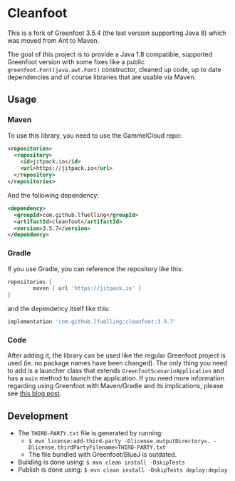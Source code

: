 # Cleanfoot

This is a fork of Greenfoot 3.5.4 (the last version supporting Java 8) which was moved from Ant to Maven. 

The goal of this project is to provide a Java 1.8 compatible, supported Greenfoot version with some fixes like a public `greenfoot.Font(java.awt.Font)` constructor, cleaned up code, up to date dependencies and of course libraries that are usable via Maven.

## Usage

### Maven

To use this library, you need to use the GammelCloud repo:

```xml
<repositories>
  <repository>
    <id>jitpack.io</id>
    <url>https://jitpack.io</url>
  </repository>
</repositories>
```

And the following dependency:

```xml
<dependency>
  <groupId>com.github.lfuelling</groupId>
  <artifactId>cleanfoot</artifactId>
  <version>3.5.7</version>
</dependency>
```

### Gradle 

If you use Gradle, you can reference the repository like this:

```groovy
repositories {
        maven { url 'https://jitpack.io' }
}
```

and the dependency itself like this:

```groovy
implementation 'com.github.lfuelling:cleanfoot:3.5.7'
```

### Code

After adding it, the library can be used like the regular Greenfoot project is used (ie. no package names have been changed). The only thing you need to add is a launcher class that extends `GreenfootScenarioApplication` and has a `main` method to launch the application.
If you need more information regarding using Greenfoot with Maven/Gradle and its implications, please see [this blog post](https://lerks.blog/p/making-games-with-greenfoot-without-greenfoot).

## Development

- The `THIRD-PARTY.txt` file is generated by running: 
    - `$ mvn license:add-third-party -Dlicense.outputDirectory=. -Dlicense.thirdPartyFilename=THIRD-PARTY.txt`
    - The file bundled with Greenfoot/BlueJ is outdated.
- Building is done using: `$ mvn clean install -DskipTests`
- Publish is done using: `$ mvn clean install -DskipTests deploy:deploy`

